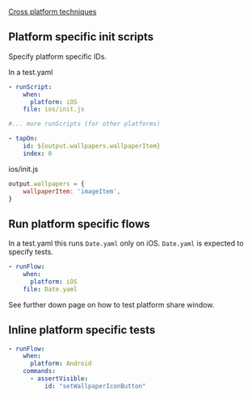[Cross platform techniques](https://blog.mobile.dev/best-practices-for-cross-platform-maestro-ui-testing-for-android-and-ios-98d1c471a838)

## Platform specific init scripts

Specify platform specific IDs.

In a test.yaml

```yaml
- runScript:
    when:
      platform: iOS
    file: ios/init.js

#... more runScripts (for other platforms)

- tapOn:
    id: ${output.wallpapers.wallpaperItem}
    index: 0
```

ios/init.js

```js
output.wallpapers = {
    wallpaperItem: 'imageItem',
}
```

## Run platform specific flows

In a test.yaml this runs `Date.yaml` only on iOS. `Date.yaml` is expected to specify tests.

```yaml
- runFlow:
    when:
      platform: iOS
    file: Date.yaml
```

See further down page on how to test platform share window.

## Inline platform specific tests

```yaml
- runFlow:
    when:
      platform: Android
    commands:
      - assertVisible:
          id: "setWallpaperIconButton"
```